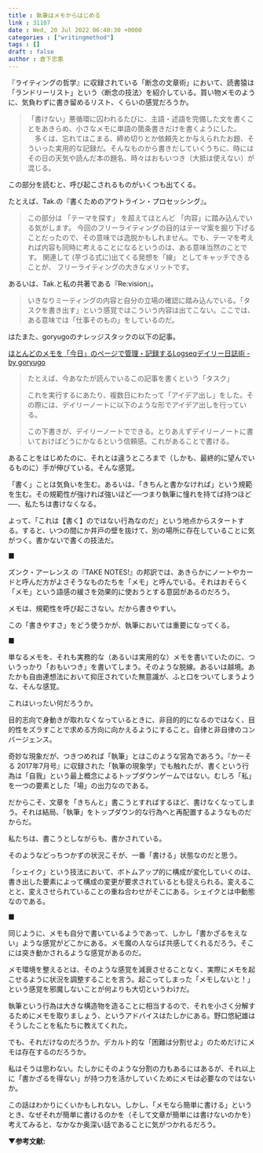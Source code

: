 ```yaml
---
title : 執筆はメモからはじめる
link : 31107
date : Wed, 20 Jul 2022 06:40:30 +0000
categories : ["writingmethod"]
tags : []
draft : false
author : 倉下忠憲
---
```


『ライティングの哲学』に収録されている「断念の文章術」において、読書猿は「ランドリーリスト」という〈断念の技法〉を紹介している。買い物メモのように、気負わずに書き留めるリスト、くらいの感覚だろうか。

<blockquote>
「書けない」悪循環に囚われるたびに、主語・述語を完備した文を書くことをあきらめ、小さなメモに単語の箇条書きだけを書くようにした。
　多くは、忘れてはこまる、締め切りとか依頼先とか与えられたお題、そういった実用的な記録だ。そんなものから書きだしていくうちに、時にはその日の天気や読んだ本の題名、時々はおもいつき（大抵は使えない）が混じる。
</blockquote>

この部分を読むと、呼び起こされるものがいくつも出てくる。

たとえば、Tak.の『書くためのアウトライン・プロセッシング』。

<blockquote>
この部分は 「テーマを探す」 を超えてほとんど 「内容」に踏み込んでいる気がします。 今回のフリーライティングの目的はテーマ案を掘り下げることだったので、その意味では逸脱かもしれません。でも、テーマを考えれば内容も同時に考えることになるというのは、ある意味当然のことです。 関連して (芋づる式に)出てくる発想を「線」 としてキャッチできることが、 フリーライティングの大きなメリットです。
</blockquote>

あるいは、Tak.と私の共著である『Re:vision』。

<blockquote>
いきなりミーティングの内容と自分の立場の確認に踏み込んでいる。「タスクを書き出す」という感覚ではこういう内容は出てこない。ここでは、ある意味では「仕事そのもの」をしているのだ。
</blockquote>

はたまた、goryugoのナレッジスタックの以下の記事。

<a href="https://knowledgestuck.substack.com/p/logseq">ほとんどのメモを「今日」のページで管理・記録するLogseqデイリー日誌術 - by goryugo</a>

<blockquote>
たとえば、今あなたが読んでいるこの記事を書くという「タスク」

これを実行するにあたり、複数日にわたって「アイデア出し」をした。その際には、デイリーノートに以下のような形でアイデア出しを行っている。

この下書きが、デイリーノートでできる。とりあえずデイリーノートに書いておけばどうにかなるという信頼感。これがあることで書ける。
</blockquote>

あることをはじめたのに、それとは違うところまで（しかも、最終的に望んでいるものに）手が伸びている。そんな感覚。

「書く」ことは気負いを生む。あるいは、「きちんと書かなければ」という規範を生む。その規範性が強ければ強いほど──つまり執筆に憧れを持てば持つほど──、私たちは書けなくなる。

よって、「これは【書く】のではない行為なのだ」という地点からスタートする。すると、いつの間にか井戸の壁を抜けて、別の場所に存在していることに気がつく。書かないで書くの技法だ。

■

ズンク・アーレンス の『TAKE NOTES!』の邦訳では、あきらかにノートやカードと呼んだ方がよさそうなものたちを「メモ」と呼んでいる。それはおそらく「メモ」という語感の緩さを効果的に使おうとする意図があるのだろう。

メモは、規範性を呼び起こさない。だから書きやすい。

この「書きやすさ」をどう使うかが、執筆においては重要になってくる。

■

単なるメモを、それも実務的な（あるいは実用的な）メモを書いていたのに、ついうっかり「おもいつき」を書いてしまう。そのような脱線。あるいは越境。あたかも自由連想法において抑圧されていた無意識が、ふと口をついてしまうような、そんな感覚。

これはいったい何だろうか。

目的志向で身動きが取れなくなっているときに、非目的的になるのではなく、目的性をズラすことで求める方向に向かえるようにすること。自律と非自律のコンバージェンス。

奇妙な現象だが、つきつめれば「執筆」とはこのような営為であろう。『かーそる 2017年7月号』に収録された「執筆の現象学」でも触れたが、書くという行為は「自我」という最上概念によるトップダウンゲームではない。むしろ「私」を一つの要素とした「場」の出力なのである。

だからこそ、文章を「きちんと」書こうとすればするほど、書けなくなってしまう。それは結局、「執筆」をトップダウン的な行為へと再配置するようなものだからだ。

私たちは、書こうとしながらも、書かされている。

そのようなどっちつかずの状況こそが、一番「書ける」状態なのだと思う。

「シェイク」という技法において、ボトムアップ的に構成が変化していくのは、書き出した要素によって構成の変更が要求されているとも捉えられる。変えることと、変えさせられていることの重ね合わせがそこにある。シェイクとは中動態なのである。

■

同じように、メモも自分で書いているようであって、しかし「書かざるをえない」ような感覚がどこかにある。メモ魔の人ならば共感してくれるだろう。そこには突き動かされるような感覚があるのだ。

メモ環境を整えるとは、そのような感覚を減衰させることなく、実際にメモを起こせるように状況を調整することを言う。起こってしまった「メモしないと！」という感覚を邪魔しないことが何よりも大切というわけだ。

執筆という行為は大きな構造物を造ることに相当するので、それを小さく分解するためにメモを取りましょう、というアドバイスはたしかにある。野口悠紀雄はそうしたことを私たちに教えてくれた。

でも、それだけなのだろうか。デカルト的な「困難は分割せよ」のためだけにメモは存在するのだろうか。

私はそうは思わない。たしかにそのような分割の力もあるにはあるが、それ以上に「書かざるを得ない」が持つ力を活かしていくためにメモは必要なのではないか。

この話はわかりにくいかもしれない。しかし、「メモなら簡単に書ける」というとき、なぜそれが簡単に書けるのかを（そして文章が簡単には書けないのかを）考えてみると、なかなか奥深い話であることに気がつかれるだろう。

<strong>▼参考文献:</strong>

<p style="text-align: center;"><a href="https://www.amazon.co.jp/exec/obidos/ASIN/B098NQWT8H/rashita1000-22/ref=nosim/" target="_blank" rel="noopener" name="amazletlink"><img class="aligncenter" style="border: none;" src="https://m.media-amazon.com/images/I/41DhKrWoZxS._SY346_.jpg" alt="" /></a></p>

<p style="text-align: center;"><a href="https://www.amazon.co.jp/exec/obidos/ASIN/B09K7LPSWF/rashita1000-22/ref=nosim/" target="_blank" rel="noopener" name="amazletlink"><img class="aligncenter" style="border: none;" src="https://m.media-amazon.com/images/I/41MpTMpFSOL._SY346_.jpg" alt="" /></a></p>

<p style="text-align: center;"><a href="https://www.amazon.co.jp/exec/obidos/ASIN/B09PKZWS5G/rashita1000-22/ref=nosim/" target="_blank" rel="noopener" name="amazletlink"><img class="aligncenter" style="border: none;" src="https://m.media-amazon.com/images/I/311gnQxURWL._SY346_._SY346_.jpg" alt="" /></a></p>

<p style="text-align: center;"><a href="http://www.amazon.co.jp/exec/obidos/ASIN/B09HZ38SFZ/rashita1000-22/ref=nosim/" target="_blank" rel="noopener" name="amazletlink"><img class="aligncenter" style="border: none;" src="https://m.media-amazon.com/images/I/41vxR6oJXsL._SY346_.jpg" alt="" /></a></p>

<p style="text-align: center;"><a href="https://www.amazon.co.jp/exec/obidos/ASIN/B074BT16KC/rashita1000-22/ref=nosim/" target="_blank" rel="noopener" name="amazletlink"><img class="aligncenter" style="border: none;" src="https://m.media-amazon.com/images/I/512H6qswm+L._SY346_.jpg" alt="" /></a></p>

<p style="text-align: center;"><a href="https://www.amazon.co.jp/exec/obidos/ASIN/B09HZ38SFZ/rashita1000-22/ref=nosim/" target="_blank" rel="noopener" name="amazletlink"><img class="aligncenter" style="border: none;" src="https://m.media-amazon.com/images/I/41vxR6oJXsL._SY346_.jpg" alt="" /></a></p>

<p style="text-align: center;"><a href="http://www.amazon.co.jp/exec/obidos/ASIN/4121016629/rashita1000-22/ref=nosim/" target="_blank" rel="noopener" name="amazletlink"><img class="aligncenter" style="border: none;" src="https://images-na.ssl-images-amazon.com/images/I/51YRA2JZ0PL._SX297_BO1,204,203,200_._SY346_.jpg" alt="" /></a></p>